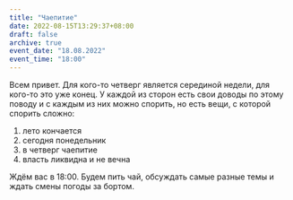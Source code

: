 ```yaml
---
title: "Чаепитие"
date: 2022-08-15T13:29:37+08:00
draft: false
archive: true
event_date: "18.08.2022"
event_time: "18:00"
---
```


Всем привет. Для кого-то четверг является серединой недели, для кого-то это уже конец. У каждой из сторон есть свои доводы по этому поводу и с каждым из них можно спорить, но есть вещи, с которой спорить сложно:

1. лето кончается
1. сегодня понедельник
1. в четверг чаепитие
1. власть ликвидна и не вечна

Ждём вас в 18:00. Будем пить чай, обсуждать самые разные темы и ждать смены погоды за бортом.